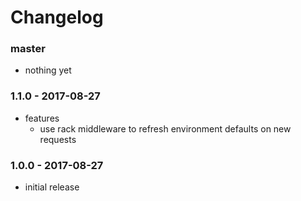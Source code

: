 # Changelog

### master

* nothing yet

### 1.1.0 - 2017-08-27

* features
    * use rack middleware to refresh environment defaults on new requests

### 1.0.0 - 2017-08-27

* initial release
